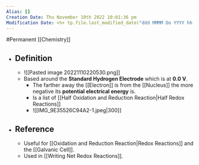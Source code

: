 ```yaml
---
Alias: []
Creation Date: Thu November 10th 2022 10:01:36 pm 
Modification Date: <%+ tp.file.last_modified_date("ddd MMMM Do YYYY hh:mm:ss a") %>
---
```

#Permanent [[Chemistry]]

- ## Definition
	- ![[Pasted image 20221110220530.png]]
	- Based around the **Standard Hydrogen Electrode** which is at **0.0 V**.
		- The farther away the [[Electron]] is from the [[Nucleus]] the more negative its **potential electrical energy** is.
		- Is a list of [[Half Oxidation and Reduction Reaction|Half Redox Reactions]]
		- ![[IMG_9E35526C94A2-1.jpeg|300]]
- ## Reference
	- Useful for [[Oxidation and Reduction Reaction|Redox Reactions]] and the [[Galvanic Cell]].
	- Used in [[Writing Net Redox Reactions]].